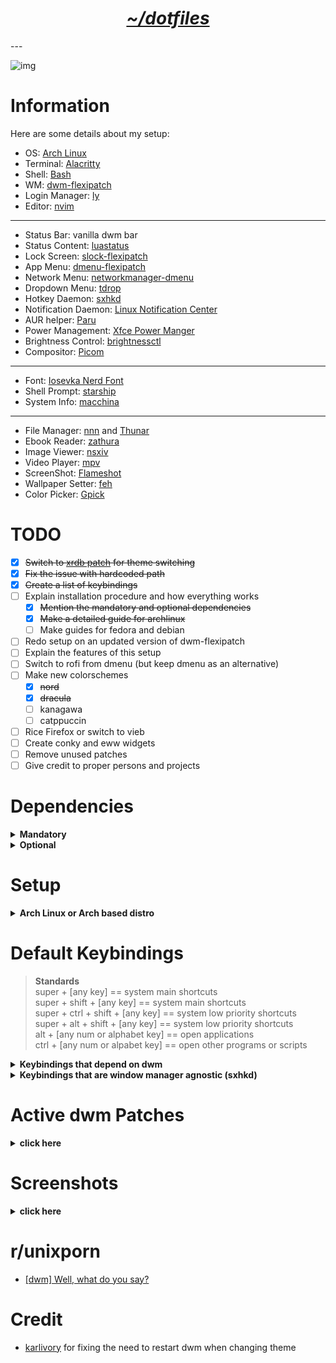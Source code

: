 <h1 align="center"><i><u>~/dotfiles</u></i></h1>
---

![img](/ss/dwm_gruvbox_cozy-night.png)

# Information
Here are some details about my setup:
- OS: [Arch Linux](https://archlinux.org/)
- Terminal: [Alacritty](https://github.com/alacritty/alacritty)
- Shell: [Bash](https://www.gnu.org/software/bash/)
- WM: [dwm-flexipatch](https://github.com/bakkeby/dwm-flexipatch)
- Login Manager: [ly](https://github.com/fairyglade/ly)
- Editor: [nvim](https://github.com/neovim/neovim)
---
- Status Bar: vanilla dwm bar
- Status Content: [luastatus](https://github.com/shdown/luastatus)
- Lock Screen: [slock-flexipatch](https://github.com/bakkeby/slock-flexipatch)
- App Menu: [dmenu-flexipatch](https://github.com/bakkeby/dmenu-flexipatch)
- Network Menu: [networkmanager-dmenu](https://github.com/firecat53/networkmanager-dmenu)
- Dropdown Menu: [tdrop](https://github.com/noctuid/tdrop)
- Hotkey Daemon: [sxhkd](https://github.com/baskerville/sxhkd)
- Notification Daemon: [Linux Notification Center](https://github.com/phuhl/linux_notification_center)
- AUR helper: [Paru](https://github.com/Morganamilo/paru)
- Power Management: [Xfce Power Manger](https://docs.xfce.org/xfce/xfce4-power-manager/start)
- Brightness Control: [brightnessctl](https://github.com/Hummer12007/brightnessctl)
- Compositor: [Picom](https://github.com/yshui/picom)
---
- Font: [Iosevka Nerd Font](https://www.nerdfonts.com/)
- Shell Prompt: [starship](https://github.com/starship/starship)
- System Info: [macchina](https://github.com/Macchina-CLI/macchina)
---
- File Manager: [nnn](https://github.com/jarun/nnn) and [Thunar](https://docs.xfce.org/xfce/thunar/start)
- Ebook Reader: [zathura](https://github.com/pwmt/zathura)
- Image Viewer: [nsxiv](https://github.com/nsxiv/nsxiv)
- Video Player: [mpv](https://github.com/mpv-player/mpv)
- ScreenShot: [Flameshot](https://github.com/flameshot-org/flameshot)
- Wallpaper Setter: [feh](https://github.com/derf/feh)
- Color Picker: [Gpick](https://github.com/thezbyg/gpick)

# TODO
- [x] ~~Switch to [xrdb patch](https://dwm.suckless.org/patches/xrdb/) for theme switching~~
- [x] ~~Fix the issue with hardcoded path~~
- [x] ~~Create a list of keybindings~~
- [ ] Explain installation procedure and how everything works
	- [x] ~~Mention the mandatory and optional dependencies~~
	- [x] ~~Make a detailed guide for archlinux~~
	- [ ] Make guides for fedora and debian
- [ ] Redo setup on an updated version of dwm-flexipatch
- [ ] Explain the features of this setup
- [ ] Switch to rofi from dmenu (but keep dmenu as an alternative)
- [ ] Make new colorschemes
  - [x] ~~nord~~
  - [x] ~~dracula~~
  - [ ] kanagawa
  - [ ] catppuccin
- [ ] Rice Firefox or switch to vieb
- [ ] Create conky and eww widgets
- [ ] Remove unused patches
- [ ] Give credit to proper persons and projects

# Dependencies

<details>
<summary><b>Mandatory</b></summary>

- Xorg (for beginners, I recommend installing the whole package)
- xrdb (for reloading xresource colorschemes)
- A terminal emulator
	- if you use anything other than alacritty, modify the line after ```super + Return``` in ```~/.config/sxhkd/sxhkdrc``` to your terminal's name (__the theme_changer script will only change the colorschemes of alacritty or kitty__)
- dmenu (for opening programs, showing keybindings, changing theme, using as power menu etc)
- [luastatus](https://github.com/shdown/luastatus) (for status info)
- [sxhkd](https://github.com/baskerville/sxhkd) (for shortcuts)
- [feh](https://github.com/derf/feh) (for setting wallpaper)
- Font: Iosevka Nerd Font
	- You can also use any other nerd font, but don't forget to add that font to ```*fonts[]``` in ```~/.config/dwm/config.def.h``` and recompile)

</details>

<details>
<summary><b>Optional</b></summary>

You may choose not to install any of these and but doing so might make some things not work as intended
- Drop-down terminal: Kitty
	- Drop-down creator - [tdrop](https://github.com/noctuid/tdrop)
	- If you want to use anothera terminal as a drop-down terminal, replace ```kitty``` to your preferred terminal name in this line -  ```RULE(.class = "kitty", .isfloating = 1)``` in ```~/.config/dwm/config.def.h```
- [Paru](https://github.com/Morganamilo/paru)
- [picom](https://github.com/yshui/picom)
- [networkmanager-dmenu](https://github.com/firecat53/networkmanager-dmenu)
- [brightnessctl](https://github.com/Hummer12007/brightnessctl)
- [exa](https://github.com/ogham/exa)
- [starship](https://github.com/starship/starship)
- [macchina](https://github.com/Macchina-CLI/macchina)

</details>

# Setup 

<details>
<summary><b>Arch Linux or Arch based distro</b></summary>

> __Work in Progress!!!__
### Mandatory Steps

> __WARNING!!! Backup your dotfiles from your home directory. These steps below will overwrite your configs.__

> If you don't want to use my configs for programs other than dwm and dmenu, then manually change the ```~/.bin/theme_changer``` or else things might get out of control

- Clone this repo to your preferred directory and cd into it - ```git clone https://github.com/junnunkarim/dotfiles-linux && cd dotfiles-linux```

- Install mandatory dependencies
	- ```sudo pacman -Su --needed base-devel coreutils xorg alacritty lua sxhkd feh ttf-iosevka-nerd```
	- Install luastatus
		- ```sudo pacman -Su --needed cmake yajl python-docutils```
		- Continue from here - [luastatus](https://github.com/shdown/luastatus#installation)
- Copy necessary configs -
	- ```cp -rf .bin .Xresources .xinitrc ~```
		- __Do not copy ```.xsession``` as it will change your keyboard layout to dvorak.__
	- ```cp -rf .config/alacritty .config/dwm .config/dmenu .config/sxhkd .config/wallpaper ~/.config/```
- Build dwm and dmenu
	- ```cd ~/.config/dwm && sudo make install```
	- ```cd ~/.config/dmenu && sudo make install```
- Create a desktop entry for dwm
	- ```sudo vim /usr/share/xsessions/dwm.desktop```
	```
	[Desktop Entry]
	Encoding=UTF-8
	Name=dwm
	Comment=the dynamic window manager
	Exec=dwm
	Icon=dwm
	Type=XSession
	```
- Open ```~/.config/sxhkd/sxhkdrc``` and ```~/.config/dwm/config.def.h``` in a text editor and modify the keybindings to your needs
- Login to dwm using a display manager
	- After getting into dwm press ```super + t``` and choose any colorscheme (this is to load the wallpaper for the first time)

### Optional steps

> __For each options below, make sure that you are in the dotfiles-linux directory__

- Install paru (AUR helper)
	- ```git clone https://aur.archlinux.org/paru.git```
	- ```cd paru```
	- ```makepkg -si```
- If you want to use my ```.bashrc```
	- ```cp .bashrc ~```
	- ```sudo pacman -Su --needed exa starship```
	- ```paru -S --needed macchina```
- If you want to use my nvim dotfiles
  - ```cp -rf .config/nvim ~/.config```
  - ```nvim --headless -c 'autocmd User PackerComplete quitall' -c 'PackerSync'```
- If you want to use my ```.vimrc```
	- ```cp .vimrc ~```
	- install [vim-plug](https://github.com/junegunn/vim-plug)
	- setup [coc-nvim](https://github.com/neoclide/coc.nvim)
- brightnessctl
	- ```sudo pacman -Su --needed brightnessctl```
- picom
	- ```sudo pacman -Su --needed picom```
- networkmanager-dmenu
	- ```paru -S --needed networkmanager-dmenu-git```
- redshift
	- ```sudo pacman -Su --needed redshift```
- Dropdown terminal
	- ```paru -S --needed kitty tdrop tmux```
	- ```cp -rf .config/kitty ~/.config```
- zathura
	- ```sudo pacman -Su --needed zathura```
	- ```cp -rf .config/zathura ~/.config/```
- slock
	- ```cp -rf .config/slock ~/.config/```
	- ```cd ~/.config/slock && sudo make install```
	- Continue lockscreen setup using [arch wiki - slock](https://wiki.archlinux.org/title/Slock)
- Install other programs to your needs

</details>

# Default Keybindings
> __Standards__ <br>
> super + [any key] == system main shortcuts <br>
> super + shift + [any key] == system main shortcuts <br>
> super + ctrl + shift + [any key] == system low priority shortcuts <br>
> super + alt + shift + [any key] == system low priority shortcuts <br>
> alt + [any num or alphabet key] == open applications  <br>
> ctrl + [any num or alpabet key] == open other programs or scripts <br>

<details>
<summary><b>Keybindings that depend on dwm</b></summary>

| __Keybinding__								| __Action__ |
| --- 													| --- |
| super + b											| toggle bar on/off |
| super + s											| switch a window form stack with master |
| super + c											| close a program	|
| super + shift + q							| quit dwm (only if all programs are closed) |
| super + space									| toggle floating on/off |
| super + left/right						| increase/decrease window size |
| super + shift + ctrl + space 	| cycle through all layouts |
| super + tab										| move through open tags clockwise |
| super + backtick							| move through open tags anti-clockwise |
| super + 0 (zero)							| toggle gaps on/of |
| super + shift + i							| hide/unhide window |
| super + shift + r							| restart dwm |
| super + f											| toggle fullscreen |
| super + 0-9										| go to the specified tag |
| super + shift + 0-9						| move selected window to the specified tag |
| alt + tab											| move through window focus clockwise |
| alt + backtick								| move through window focus anti-clockwise |

</details>

<details>
<summary><b>Keybindings that are window manager agnostic (sxhkd)</b></summary>

| __Keybinding__								| __Action__ |
| ---														| --- |
| super + return/enter					| open terminal |
| super + shift + return/enter	| open dropdown terminal |
| super + l											| lock screen |
| super + backspace							| reload sxhkd keybindings |
| super + n											| open network menu |
| super + shift + n							| open/close notification center |
| super + shift + escape				| force kill a program |
| super + t											| open theme switcher |
| super + x											| open powermenu |
| super + k											| show all keybindings |
| super + d											| open dmenu |
| super + a											| open dektop applications selector (dmenu) |
| super + ctrl + r							| turn on bluelight filter (redshift) |
| super + ctrl + n							| turn off bluelight filter (redshift) |
| super + ctrl + p              | turn on compositor (picom) |
| super + ctrl + u              | turn on compositor (picom) |
| super + ctrl + g							| open color picker (gpick) |
| super + alt + f								| open file manager (thunar) |
| super + alt + n								| open file manager (nnn) |
| super + alt + b								| open chromium |
| super + alt + e								| open firefox |
| super + alt + e								| open vim |
| super + alt + h								| open bottom |
| prtsc													| take fullscreen screenshot now |
| super + prtsc									| take interective screenshot |
| alt + prtsc										| take fullscreen screenshot after 5 sec |
| ctrl + prtsc									| take fullscreen screenshot after 10 sec |
| super + F1										| increase brightness |
| super + F2										| decrease brightness |
| super + F5										| increase volume |
| super + F6										| decrease volume |
| super + F7										| toggle mute on/off |

</details>

# Active dwm Patches

<details>
<summary><b>click here</b></summary>

- BAR_AWESOMEBAR_PATCH
- BAR_LTSYMBOL_PATCH
- BAR_STATUS_PATCH
- BAR_STATUSBUTTON_PATCH
- BAR_STATUS2D_PATCH
- BAR_SYSTRAY_PATCH
- BAR_UNDERLINETAGS_PATCH  
- BAR_TITLE_LEFT_PAD_PATCH 
- BAR_BORDER_PATCH 
- BAR_CENTEREDWINDOWNAME_PATCH 
- BAR_EWMHTAGS_PATCH
- BAR_IGNORE_XFT_ERRORS_WHEN_DRAWING_TEXT_PATCH
- BAR_PADDING_VANITYGAPS_PATCH 
- ATTACHBOTTOM_PATCH
- CENTER_PATCH
- COMBO_PATCH 
- COOL_AUTOSTART_PATCH
- CYCLELAYOUTS_PATCH
- FOCUSONNETACTIVE_PATCH
- FSIGNAL_PATCH
- LOSEFULLSCREEN_PATCH
- NET_CLIENT_LIST_STACKING_PATCH 
- ONLYQUITONEMPTY_PATCH
- RESTARTSIG_PATCH
- SHIFTVIEW_CLIENTS_PATCH 
- STACKER_PATCH 
- SWITCHTAG_PATCH 
- TOGGLEFULLSCREEN_PATCH 
- VANITYGAPS_PATCH 
- XRDB_PATCH
- ZOOMSWAP_PATCH
- BSTACK_LAYOUT
- DECK_LAYOUT 
- FIBONACCI_DWINDLE_LAYOUT
- HORIZGRID_LAYOUT
- TILE_LAYOUT
- MONOCLE_LAYOUT

</details>

# Screenshots

<details>
<summary><b>click here</b></summary>

## Gruvbox
![img](/ss/dwm_gruvbox_1.png)
![img](/ss/dwm_gruvbox_4.png)
## Cozy-Night 
![img](/ss/dwm_cozy-night_1.png)
![img](/ss/dwm_cozy-night_4.png)
## Nord
![img](/ss/dwm_nord_1.png)
![img](/ss/dwm_nord_3.png)
## Dracula
![img](/ss/dwm_dracula_1.png)
![img](/ss/dwm_dracula_3.png)

</details>

# r/unixporn
- [[dwm] Well, what do you say?](https://www.reddit.com/r/unixporn/comments/un7we2/dwm_well_what_do_you_say/?utm_source=share&utm_medium=web2x&context=3)

# Credit

- [karlivory](https://github.com/karlivory) for fixing the need to restart dwm when changing theme
